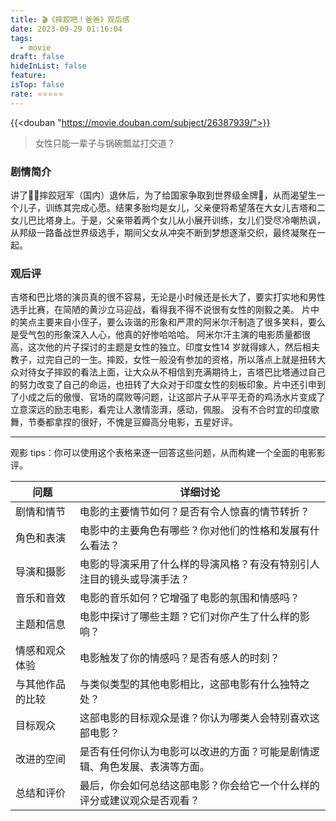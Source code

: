 ```yaml
---
title: 🎬《摔跤吧！爸爸》观后感
date: 2023-09-29 01:16:04
tags:
  - movie
draft: false
hideInList: false
feature: 
isTop: false
rate: ⭐️⭐️⭐️⭐️⭐️
---
```


{{<douban "https://movie.douban.com/subject/26387939/">}}

> 女性只能一辈子与锅碗瓢盆打交道？

### 剧情简介
讲了🤼‍♀️摔跤冠军（国内）退休后，为了给国家争取到世界级金牌🥇，从而渴望生一个儿子，训练其完成心愿。结果多胎均是女儿，父亲便将希望落在大女儿吉塔和二女儿巴比塔身上。于是，父亲带着两个女儿从小展开训练，女儿们受尽冷嘲热讽，从邦级一路备战世界级选手，期间父女从冲突不断到梦想逐渐交织，最终凝聚在一起。


### 观后评
吉塔和巴比塔的演员真的很不容易，无论是小时候还是长大了，要实打实地和男性选手比赛，在简陋的黄沙立马迎战，看得我不得不说很有女性的刚毅之美。
片中的笑点主要来自小侄子，要么诙谐的形象和严肃的阿米尔汗制造了很多笑料，要么是受气包的形象深入人心，他真的好惨哈哈哈。
阿米尔汗主演的电影质量都很高，这次他的片子探讨的主题是女性的独立。印度女性14 岁就得嫁人，然后相夫教子，过完自己的一生。摔跤，女性一般没有参加的资格，所以落点上就是扭转大众对待女子摔跤的看法上面，让大众从不相信到充满期待上，吉塔巴比塔通过自己的努力改变了自己的命运，也扭转了大众对于印度女性的刻板印象。片中还引申到了小成之后的傲慢、官场的腐败等问题，让这部片子从平平无奇的鸡汤水片变成了立意深远的励志电影，看完让人激情澎湃，感动，佩服。
没有不合时宜的印度歌舞，节奏都拿捏的很好，不愧是豆瓣高分电影，五星好评。


<!--more-->

---

观影 tips：你可以使用这个表格来逐一回答这些问题，从而构建一个全面的电影影评。


| 问题                             | 详细讨论                                                                                      |
| -------------------------------- | ----------------------------------------------------------------------------------------------- |
| 剧情和情节                       | 电影的主要情节如何？是否有令人惊喜的情节转折？                                               |
| 角色和表演                       | 电影中的主要角色有哪些？你对他们的性格和发展有什么看法？                                      |
| 导演和摄影                       | 电影的导演采用了什么样的导演风格？有没有特别引人注目的镜头或导演手法？                     |
| 音乐和音效                       | 电影的音乐如何？它增强了电影的氛围和情感吗？                                                    |
| 主题和信息                       | 电影中探讨了哪些主题？它们对你产生了什么样的影响？                                              |
| 情感和观众体验                   | 电影触发了你的情感吗？是否有感人的时刻？                                                        |
| 与其他作品的比较               | 与类似类型的其他电影相比，这部电影有什么独特之处？                                              |
| 目标观众                         | 这部电影的目标观众是谁？你认为哪类人会特别喜欢这部电影？                                        |
| 改进的空间                       | 是否有任何你认为电影可以改进的方面？可能是剧情逻辑、角色发展、表演等方面。                   |
| 总结和评价                       | 最后，你会如何总结这部电影？你会给它一个什么样的评分或建议观众是否观看？                      |



